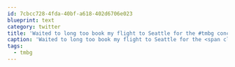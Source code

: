 ```yaml
---
id: 7cbcc728-4fda-40bf-a618-402d6706e023
blueprint: text
category: twitter
title: 'Waited to long too book my flight to Seattle for the #tmbg concert, now airfare is $$$$'
caption: 'Waited to long too book my flight to Seattle for the <span class="hashtag hashtag_local">#<a href="http://tweettemp.darylchymko.ca/?tag=tmbg">tmbg</a> concert, now airfare is $$$$'
tags:
  - tmbg
---
```


